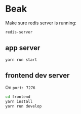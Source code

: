 # Beak

Make sure redis server is running:
```sh
redis-server
```

## app server
```sh
yarn run start
```

## frontend dev server
On `port: 7276`

```sh
cd frontend
yarn install
yarn run develop
```
